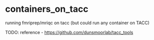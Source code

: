 # containers_on_tacc
running fmriprep/mriqc on tacc (but could run any container on TACC)

TODO: reference - https://github.com/dunsmoorlab/tacc_tools
